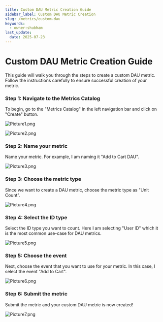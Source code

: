 ```yaml
---
title: Custom DAU Metric Creation Guide
sidebar_label: Custom DAU Metric Creation
slug: /metrics/custom-dau
keywords:
  - owner:shubham
last_update:
  date: 2025-07-23
---
```


# Custom DAU Metric Creation Guide

This guide will walk you through the steps to create a custom DAU metric. Follow
the instructions carefully to ensure successful creation of your metric.

### **Step 1: Navigate to the Metrics Catalog**

To begin, go to the "Metrics Catalog" in the left navigation bar and click on
"Create" button.

![Picture1.png](/img/custom-metrics/Picture1.png)

![Picture2.png](/img/custom-metrics/Picture2.png)

### **Step 2: Name your metric**

Name your metric. For example, I am naming it "Add to Cart DAU".

![Picture3.png](/img/custom-metrics/Picture3.png)

### **Step 3: Choose the metric type**

Since we want to create a DAU metric, choose the metric type as "Unit Count".

![Picture4.png](/img/custom-metrics/Picture4.png)

### **Step 4: Select the ID type**

Select the ID type you want to count. Here I am selecting "User ID" which it is the most common use-case for DAU metrics.

![Picture5.png](/img/custom-metrics/Picture5.png)

### **Step 5: Choose the event**

Next, choose the event that you want to use for your metric. In this case, I select the event "Add to Cart".

![Picture6.png](/img/custom-metrics/Picture6.png)

### **Step 6: Submit the metric**

Submit the metric and your custom DAU metric is now created!

![Picture7.png](/img/custom-metrics/Picture7.png)